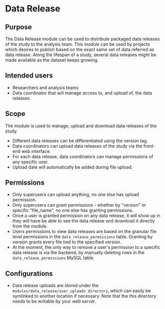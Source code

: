 # Data Release


## Purpose

The Data Release module can be used to distribute packaged data releases 
of the study to the analysis team. This module can be used by projects 
which desires to publish based on the exact same set of data referred
as data release. Along the lifespan of a study, several data releases might
be made available as the dataset keeps growing.


## Intended users

- Researchers and analysis teams
- Data coordinator that will manage access to, and upload of, the data releases


## Scope

The module is used to manage, upload and download data releases of the study.
- Different data releases can be differentiated using the version tag.
- Data coordinators can upload data releases of the study via the front-end
web interface.
- For each data release, data coordinators can manage permissions of any
  specific user.
- Upload date will automatically be added during file upload.


## Permissions

- Only superusers can upload anything, no one else has upload permission.
- Only superusers can grant permissions - whether by "version" or specific
  "file_name", no one else has granting permissions.
- Once a user is granted permission on any data release, it will show up in
  they will have be able to see the data release and download it directly from
  the module.
- Users permissions to view data releases are based on the granular file
  level permissions in the `data_release_permissions` table. Granting by
  version grants every file tied to the specified version.
- At the moment, the only way to remove a user's permission to a specific data
  release is via the backend, by manually deleting rows in the
  `data_release_permissions` MySQL table.


## Configurations

- Data release uploads are stored under the
  `modules/data_release/user_uploads directory`, which can easily be symlinked
  to another location if necessary. Note that the this directory needs to be
  writable by your web server.
